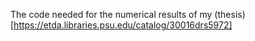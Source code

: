The code needed for the numerical results of my (thesis)[https://etda.libraries.psu.edu/catalog/30016drs5972]
